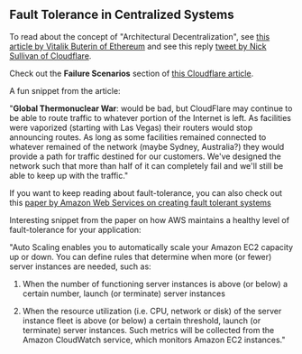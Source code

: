 ## Fault Tolerance in Centralized Systems

To read about the concept of "Architectural Decentralization", see [this article by Vitalik Buterin of Ethereum](https://medium.com/@VitalikButerin/the-meaning-of-decentralization-a0c92b76a274)
and see this reply [tweet by Nick Sullivan of Cloudflare](https://twitter.com/grittygrease/status/1042175473822777344).

Check out the **Failure Scenarios** section of [this Cloudflare article](https://blog.cloudflare.com/cloudflares-architecture-eliminating-single-p/).

A fun snippet from the article:

"**Global Thermonuclear War**: would be bad, but CloudFlare may continue to be able to route traffic to whatever portion of the Internet is left. As facilities were vaporized (starting with Las Vegas) their routers would stop announcing routes. As long as some facilities remained connected to whatever remained of the network (maybe Sydney, Australia?) they would provide a path for traffic destined for our customers. We've designed the network such that more than half of it can completely fail and we'll still be able to keep up with the traffic."

If you want to keep reading about fault-tolerance, you can also check out this [paper by Amazon Web Services on creating fault tolerant systems](https://media.amazonwebservices.com/AWS_Building_Fault_Tolerant_Applications.pdf)

Interesting snippet from the paper on how AWS maintains a healthy level of fault-tolerance for your application:

"Auto Scaling enables you to automatically scale your Amazon EC2 capacity up or down. You can define rules that
determine when more (or fewer) server instances are needed, such as:

1. When the number of functioning server instances is above (or below) a certain number, launch (or terminate)
server instances

2. When the resource utilization (i.e. CPU, network or disk) of the server instance fleet is above (or below) a certain
threshold, launch (or terminate) server instances. Such metrics will be collected from the Amazon CloudWatch
service, which monitors Amazon EC2 instances."